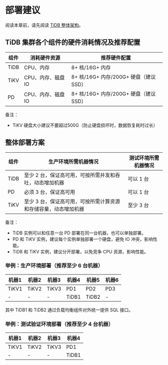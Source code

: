 # 部署建议

阅读本章前，请先阅读 [TiDB 整体架构](../overview.md#tidb-整体架构)。

## TiDB 集群各个组件的硬件消耗情况及推荐配置

| 组件 | 消耗硬件资源 | 推荐硬件配置 |
| ---- | ------- | -------- |
| TiDB | CPU、内存 |8+ 核/16G+ 内存 |
| TiKV | CPU、内存、磁盘 IO |8+ 核/16G+ 内存/200G+ 硬盘（建议 SSD）|
| PD | CPU、内存、磁盘 IO |8+ 核/16G+ 内存/200G+ 硬盘（建议 SSD）|

备注：

* TiKV 硬盘大小建议不要超过500G（防止硬盘损坏时，数据恢复耗时过长）

## 整体部署方案

| 组件 | 生产环境所需机器情况 | 测试环境所需机器情况 |
| ----- | ------- | ------- |
| TiDB | 至少 2 台，保证高可用，可按所需并发和吞吐，动态增加机器 | 可以 1 台 |
| PD | 必须 3 台，保证高可用 | 可以 1 台 |
| TiKV | 至少 3 台，保证高可用，可按所需计算资源和存储容量，动态增加机器 |至少 3 台 |

备注：

* TiDB 实例可以和任意一台 PD 部署在同一台机器，也可以单独部署。
* PD 和 TiKV 实例，建议每个实例单独部署一个硬盘，避免 IO 冲突，影响性能。
* TiDB 和 TiKV 实例，建议分开部署，以免竞争 CPU 资源，影响性能。

### 举例：生产环境部署（推荐至少 6 台机器）

|机器1|机器2|机器3|机器4|机器5|机器6|
|----|----|----|----|----|----|
|TiKV1|TiKV2|TiKV3|PD1|PD2|PD3|
|-|-|-|TiDB1|TiDB2|-|

其中 TiDB1 和 TiDB2 通过负载均衡组件对外统一提供 SQL 接口。

### 举例：测试验证环境部署（推荐至少 4 台机器）

|机器1|机器2|机器3|机器4|
|----|----|----|----|
|TiKV1|TiKV2|TiKV3|PD1|
|-|-|-|TiDB1|
